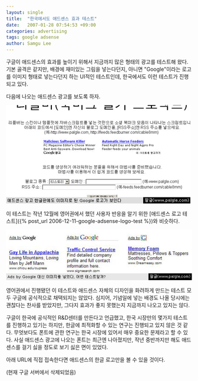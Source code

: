 ```yaml
---
layout: single
title:  "한국에서도 애드센스 효과 테스트"
date:   2007-01-28 07:54:53 +09:00
categories: advertising
tags: google adsense
author: Samgu Lee
---
```

구글이 애드센스의 효과를 높이기 위해서 지금까지 많은 형태의 광고를 테스트해 왔다. 기본 골격은 같지만, 배경에 재미있는 그림을 넣는다던지, 아니면 "Google"이라는 로고를 이미지 형태로 넣는다던지 하는 UI적인 테스트인데, 한국에서도 이런 테스트가 진행되고 있다.

다음에 나오는 애드센스 광고를 보도록 하자.

![한글판에서 보이는 이미지로 된 구글 로고](/assets/adsense-logo-test-in-korea.jpg)

이 테스트는 작년 12월에 영어권에서 했던 사용자 반응을 알기 위한 [애드센스 로고 테스트]({% post_url 2006-12-11-google-adsense-logo-test %})와 비슷하다.

![영어판 구글 로고 테스트](/assets/adsense-logo-color-test-in-korea.jpg)

영어권에서 진행됐던 이 테스트와 애드센스 자체의 디자인을 화려하게 만드는 테스트 모두 구글에 공식적으로 채택되지는 않았다. 심지어, 기념일에 넣는 배경도 나올 당시에는 괜찮다는 찬사를 받았지만, 그다지 효과가 좋지 못했는지 지금까지 나오고 있지는 않다.

구글이 한국에 공식적인 R&D센터를 만든다고 언급했고, 한국 시장만의 몇가지 테스트를 진행하고 있기는 하지만, 한글에 최적화할 수 있는 연구는 진행되고 있지 않은 것 같다. 무엇보다도 폰트에 관한 연구는 한국 시장에 있어서 매우 중요한 문제라고 할 수 있다. 사실 애드센스 광고에 나오는 폰트는 최근엔 나아졌지만, 작년 중반까지만 해도 애드센스를 걸기 싫을 정도로 보기 싫은 면이 있었다.

아래 URL에 직접 접속한다면 애드센스의 한글 로고만을 볼 수 있을 것이다.

(현재 구글 서버에서 삭제되었음)
